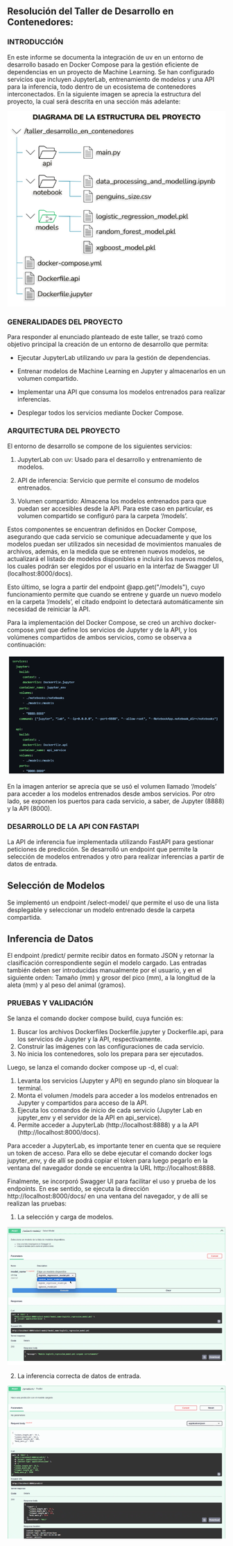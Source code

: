 ## Resolución del Taller de Desarrollo en Contenedores:

### INTRODUCCIÓN

En este informe se documenta la integración de uv en un entorno de desarrollo basado en Docker Compose para la gestión eficiente de dependencias en un proyecto de Machine Learning. Se han configurado servicios que incluyen JupyterLab, entrenamiento de modelos y una API para la inferencia, todo dentro de un ecosistema de contenedores interconectados. En la siguiente imagen se aprecia la estructura del proyecto, la cual será descrita en una sección más adelante:

![basic train flow](img/01_arquitectura2.png)

### GENERALIDADES DEL PROYECTO

Para responder al enunciado planteado de este taller, se trazó como objetivo principal la creación de un entorno de desarrollo que permita:

-	Ejecutar JupyterLab utilizando uv para la gestión de dependencias.

-	Entrenar modelos de Machine Learning en Jupyter y almacenarlos en un volumen compartido.

-	Implementar una API que consuma los modelos entrenados para realizar inferencias.

-	Desplegar todos los servicios mediante Docker Compose.

### ARQUITECTURA DEL PROYECTO

El entorno de desarrollo se compone de los siguientes servicios:

1.	JupyterLab con uv: Usado para el desarrollo y entrenamiento de modelos.

2.	API de inferencia: Servicio que permite el consumo de modelos entrenados.

3.	Volumen compartido: Almacena los modelos entrenados para que puedan ser accesibles desde la API. Para este caso en particular, es volumen compartido se configuró para la carpeta ‘/models’.

Estos componentes se encuentran definidos en Docker Compose, asegurando que cada servicio se comunique adecuadamente y que los modelos puedan ser utilizados sin necesidad de movimientos manuales de archivos, además, en la medida que se entrenen nuevos modelos, se actualizará el listado de modelos disponibles e incluirá los nuevos modelos, los cuales podrán ser elegidos por el usuario en la interfaz de Swagger UI (localhost:8000/docs).

Esto último, se logra a partir del endpoint @app.get("/models"), cuyo funcionamiento permite que cuando se entrene y guarde un nuevo modelo en la carpeta ‘/models’, el citado endpoint lo detectará automáticamente sin necesidad de reiniciar la API.




Para la implementación del Docker Compose, se creó un archivo docker-compose.yml que define los servicios de Jupyter y de la API, y los volúmenes compartidos de ambos servicios, como se observa a continuación:

![basic train flow](img/02_Docker-Compose.png)


En la imagen anterior se aprecia que se usó el volumen llamado ‘/models’ para acceder a los modelos entrenados desde ambos servicios. Por otro lado, se exponen los puertos para cada servicio, a saber, de Jupyter (8888) y la API (8000).


### DESARROLLO DE LA API CON FASTAPI

La API de inferencia fue implementada utilizando FastAPI para gestionar peticiones de predicción. Se desarrolló un endpoint que permite la selección de modelos entrenados y otro para realizar inferencias a partir de datos de entrada.

## Selección de Modelos

Se implementó un endpoint /select-model/ que permite el uso de una lista desplegable y seleccionar un modelo entrenado desde la carpeta compartida.

## Inferencia de Datos

El endpoint /predict/ permite recibir datos en formato JSON y retornar la clasificación correspondiente según el modelo cargado. Las entradas también deben ser introducidas manualmente por el usuario, y en el siguiente orden: Tamaño (mm) y grosor del pico (mm), a la longitud de la aleta (mm) y al peso del animal (gramos).

### PRUEBAS Y VALIDACIÓN

Se lanza el comando docker compose build, cuya función es: 

1.	Buscar los archivos Dockerfiles Dockerfile.jupyter y Dockerfile.api, para los servicios de Jupyter y la API, respectivamente. 
2.	Construir las imágenes con las configuraciones de cada servicio. 
3.	No inicia los contenedores, solo los prepara para ser ejecutados.

Luego, se lanza el comando docker compose up -d, el cual:

1. Levanta los servicios (Jupyter y API) en segundo plano sin bloquear la terminal.
2. Monta el volumen /models para acceder a los modelos entrenados en Jupyter y compartidos para acceso de la API.
3. Ejecuta los comandos de inicio de cada servicio (Jupyter Lab en jupyter_env y el servidor de la API en api_service).
4. Permite acceder a JupyterLab (http://localhost:8888) y a la API (http://localhost:8000/docs).

Para acceder a JupyterLab, es importante tener en cuenta que se requiere un token de acceso. Para ello se debe ejecutar el comando docker logs jupyter_env, y de allí se podrá copiar el token para luego pegarlo en la ventana del navegador donde se encuentra la URL http://localhost:8888.

Finalmente, se incorporó Swagger UI para facilitar el uso y prueba de los endpoints. En ese sentido, se ejecuta la dirección http://localhost:8000/docs/ en una ventana del navegador, y de allí se realizan las pruebas:

1.	La selección y carga de modelos.

![basic train flow](img/03_Select_Model.png)

2.	La inferencia correcta de datos de entrada.

![basic train flow](img/04_Prediction.png)
